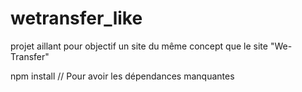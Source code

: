 # wetransfer_like
projet aillant pour objectif un site du même concept que le site "We-Transfer"


npm install   // Pour avoir les dépendances manquantes
